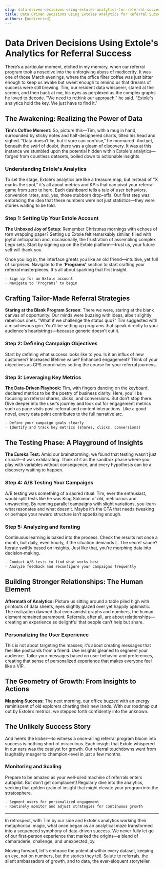 ```yaml
---
slug: data-driven-decisions-using-extoles-analytics-for-referral-success
title: Data Driven Decisions Using Extoles Analytics for Referral Success
authors: [undirected]
---
```



# Data Driven Decisions Using Extole's Analytics for Referral Success

There’s a particular moment, etched in my memory, when our referral program took a nosedive into the unforgiving abyss of mediocrity. It was one of those March evenings, where the office filter coffee was just bitter enough to keep us awake but sweet enough to remind us that dreams of success were still brewing. Tim, our resident data whisperer, stared at the screen, and then back at me, his eyes as perplexed as the complex graphs he loved to decode. "We need to rethink our approach," he said. "Extole's analytics hold the key. We just have to find it."

## The Awakening: Realizing the Power of Data

**Tim's Coffee Moment:** So, picture this—Tim, with a mug in hand, surrounded by sticky notes and half-deciphered charts, tilted his head and sighed. "Data doesn’t lie, but it sure can confuse,” he murmured. And yet, beneath the swirl of doubt, there was a gleam of discovery. It was at this instance we stumbled upon the potential hidden within Extole's analytics—forged from countless datasets, boiled down to actionable insights.

### Understanding Extole's Analytics

To set the stage, Extole’s analytics are like a treasure map, but instead of "X marks the spot," it's all about metrics and KPIs that can pivot your referral game from zero to hero. Each dashboard tells a tale of user behaviors, conversion rates, and, yes, those stubborn drop-offs. Our first step was embracing the idea that these numbers were not just statistics—they were stories waiting to be told.

### Step 1: Setting Up Your Extole Account

**The Unboxed Joy of Setup:** Remember Christmas mornings with echoes of torn wrapping paper? Setting up Extole felt remarkably similar, filled with joyful anticipation and, occasionally, the frustration of assembling complex Lego sets. Start by signing up on the Extole platform—trust us, your future self will thank you.

Once you log in, the interface greets you like an old friend—intuitive, yet full of surprises. Navigate to the **'Programs'** section to start crafting your referral masterpieces. It's all about sparking that first insight.

```markdown
- Sign up for an Extole account
- Navigate to ‘Programs’ to begin
```

## Crafting Tailor-Made Referral Strategies

**Staring at the Blank Program Screen:** There we were, staring at the blank canvas of opportunity. Our minds were buzzing with ideas, albeit slightly rebellious ones. "What if we challenge the status quo?" Tim suggested with a mischievous grin. You'll be setting up programs that speak directly to your audience's heartstrings—because generic doesn't cut it.

### Step 2: Defining Campaign Objectives

Start by defining what success looks like to you. Is it an influx of new customers? Increased lifetime value? Enhanced engagement? Think of your objectives as GPS coordinates setting the course for your referral journeys.

### Step 3: Leveraging Key Metrics

**The Data-Driven Playbook:** Tim, with fingers dancing on the keyboard, declared metrics to be the poetry of business clarity. Here, you'll be focusing on referral shares, clicks, and conversions. But don’t stop there. Dive deeper into the user’s journey and look out for engagement metrics such as page visits post-referral and content interactions. Like a good novel, every data point contributes to the full narrative arc.

```markdown
- Define your campaign goals clearly
- Identify and track key metrics (shares, clicks, conversions)
```

## The Testing Phase: A Playground of Insights

**The Eureka Test:** Amid our brainstorming, we found that testing wasn’t just crucial—it was exhilarating. Think of it as the sandbox phase where you play with variables without consequence, and every hypothesis can be a discovery waiting to happen.

### Step 4: A/B Testing Your Campaigns

A/B testing was something of a sacred ritual. Tim, ever the enthusiast, would split tests like he was King Solomon of old, meticulous and unwavering. By running parallel campaigns with slight variations, you learn what resonates and what doesn’t. Maybe it’s the CTA that needs tweaking or perhaps your reward structure isn’t appetizing enough.

### Step 5: Analyzing and Iterating

Continuous learning is baked into the process. Check the results not once a month, but daily, even hourly, if the situation demands it. The secret sauce? Iterate swiftly based on insights. Just like that, you’re morphing data into decision-making.

```markdown
- Conduct A/B tests to find what works best
- Analyze feedback and reconfigure your campaigns frequently
```

## Building Stronger Relationships: The Human Element

**Aftermath of Analytics:** Picture us sitting around a table piled high with printouts of data sheets, eyes slightly glazed over yet happily optimistic. The realization dawned that even amidst graphs and numbers, the human element remained paramount. Referrals, after all, are about relationships—creating an experience so delightful that people can’t help but share.

### Personalizing the User Experience

This is not about targeting the masses; it’s about creating messages that feel like postcards from a friend. Use insights gleaned to segment your audience. Tailor your messages based on user behavior and preferences, creating that sense of personalized experience that makes everyone feel like a VIP.

## The Geometry of Growth: From Insights to Actions

**Mapping Success:** The next morning, our office buzzed with an energy reminiscent of old explorers charting their new lands. With our roadmap cut out by Extole’s metrics, we stepped forth confidently into the unknown.

## The Unlikely Success Story

And here’s the kicker—to witness a once-ailing referral program bloom into success is nothing short of miraculous. Each insight that Extole whispered in our ears was the catalyst for growth. Our referral touchdowns went from laughably meager to champion-level in just a few months.

### Monitoring and Scaling

Prepare to be amazed as your well-oiled machine of referrals enters autopilot. But don’t get complacent! Regularly dive into the analytics, seeking that golden grain of insight that might elevate your program into the stratosphere.

```markdown
- Segment users for personalized engagement
- Routinely monitor and adjust strategies for continuous growth
```

---

In retrospect, with Tim by our side and Extole's analytics working their metaphorical magic, what once began as an analytical maze transformed into a sequenced symphony of data-driven success. We never fully let go of our first-person experience that marked the origins—a blend of camaraderie, challenge, and unexpected joy. 

Moving forward, let's embrace the potential within every dataset, keeping an eye, not on numbers, but the stories they tell. Salute to referrals, the silent ambassadors of growth, and to data, the ever-eloquent storyteller.